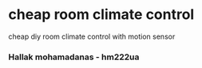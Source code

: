 # cheap room climate control
cheap diy room climate control with motion sensor
### Hallak mohamadanas - hm222ua
